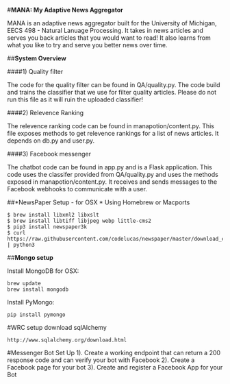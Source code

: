 #**MANA: My Adaptive News Aggregator**

MANA is an adaptive news aggregator built for the University of Michigan, EECS 498 - Natural Lanuage Processing. It takes in news articles and serves you back articles that you would want to read! It also learns from what you like to try and serve you better news over time.

##**System Overview**

####1) Quality filter

The code for the quality filter can be found in QA/quality.py. The code build and trains the classifier that we use for filter quality articles. Please do not run this file as it will ruin the uploaded classifier!

####2) Relevence Ranking

The relevence ranking code can be found in manapotion/content.py. This file exposes methods to get relevence rankings for a list of news articles. It depends on db.py and user.py.


####3) Facebook messenger

The chatbot code can be found in app.py and is a Flask application. This code uses the classifer provided from QA/quality.py and uses the methods exposed in manapotion/content.py. It receives and sends messages to the Facebook webhooks to communicate with a user. 


##*NewsPaper Setup - for OSX *
Using Homebrew or Macports

```
$ brew install libxml2 libxslt
$ brew install libtiff libjpeg webp little-cms2
$ pip3 install newspaper3k
$ curl https://raw.githubusercontent.com/codelucas/newspaper/master/download_corpora.py | python3
```

##**Mongo setup**

Install MongoDB for OSX:
```
brew update
brew install mongodb
```

Install PyMongo: 
```
pip install pymongo
```

#WRC setup
download sqlAlchemy
```
http://www.sqlalchemy.org/download.html
```

#Messenger Bot Set Up
1). Create a working endpoint that can return a 200 response code and can verify your bot with Facebook
2). Create a Facebook page for your bot
3). Create and register a Facebook App for your Bot

